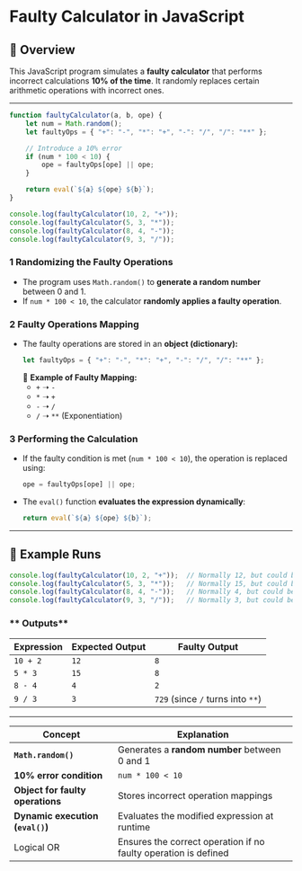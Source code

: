 # **Faulty Calculator in JavaScript**  

## **🔹 Overview**
This JavaScript program simulates a **faulty calculator** that performs incorrect calculations **10% of the time**. It randomly replaces certain arithmetic operations with incorrect ones.

---

```js
function faultyCalculator(a, b, ope) {
    let num = Math.random();
    let faultyOps = { "+": "-", "*": "+", "-": "/", "/": "**" };

    // Introduce a 10% error
    if (num * 100 < 10) {
        ope = faultyOps[ope] || ope;
    }

    return eval(`${a} ${ope} ${b}`);
}

console.log(faultyCalculator(10, 2, "+"));
console.log(faultyCalculator(5, 3, "*"));
console.log(faultyCalculator(8, 4, "-"));
console.log(faultyCalculator(9, 3, "/"));
```


### **1️ Randomizing the Faulty Operations**
- The program uses `Math.random()` to **generate a random number** between 0 and 1.
- If `num * 100 < 10`, the calculator **randomly applies a faulty operation**.

### **2️ Faulty Operations Mapping**
- The faulty operations are stored in an **object (dictionary):**
  ```js
  let faultyOps = { "+": "-", "*": "+", "-": "/", "/": "**" };
  ```
  🔹 **Example of Faulty Mapping:**
  - `+` ➝ `-`
  - `*` ➝ `+`
  - `-` ➝ `/`
  - `/` ➝ `**` (Exponentiation)

### **3️ Performing the Calculation**
- If the faulty condition is met (`num * 100 < 10`), the operation is replaced using:
  ```js
  ope = faultyOps[ope] || ope;
  ```
- The `eval()` function **evaluates the expression dynamically**:
  ```js
  return eval(`${a} ${ope} ${b}`);
  ```

---

## **🔹 Example Runs**
```js
console.log(faultyCalculator(10, 2, "+"));  // Normally 12, but could be 8
console.log(faultyCalculator(5, 3, "*"));   // Normally 15, but could be 8
console.log(faultyCalculator(8, 4, "-"));   // Normally 4, but could be 2
console.log(faultyCalculator(9, 3, "/"));   // Normally 3, but could be 729 (9³)
```

### ** Outputs**
| Expression | Expected Output | Faulty Output |
|------------|---------------|--------------|
| `10 + 2` | `12` | `8` |
| `5 * 3` | `15` | `8` |
| `8 - 4` | `4` | `2` |
| `9 / 3` | `3` | `729` (since `/` turns into `**`) |

---

| Concept | Explanation |
|---------|------------|
| **`Math.random()`** | Generates a **random number** between 0 and 1 |
| **10% error condition** | `num * 100 < 10` |
| **Object for faulty operations** | Stores incorrect operation mappings |
| **Dynamic execution (`eval()`)** | Evaluates the modified expression at runtime |
| Logical OR | Ensures the correct operation if no faulty operation is defined |

